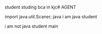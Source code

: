 student studing bca in kjc# AGENT

import java.util.Scaner;
java
i am java student

i am not java student
 main



        
